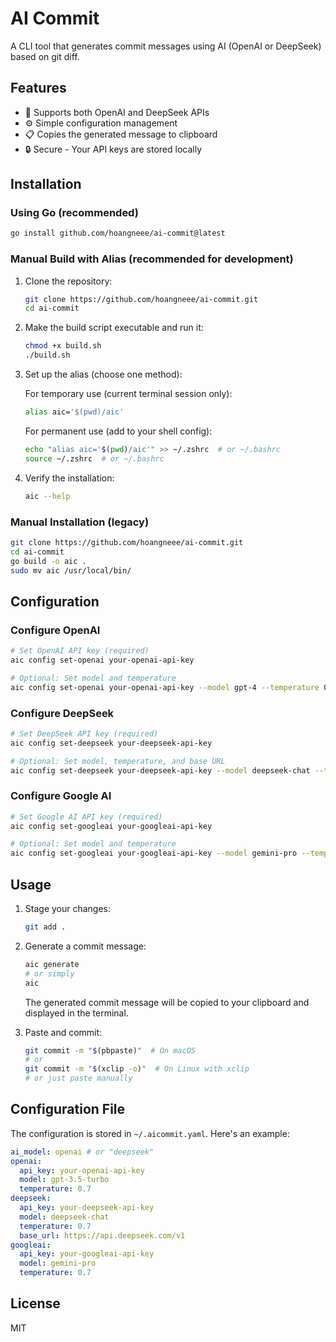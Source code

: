 # AI Commit

A CLI tool that generates commit messages using AI (OpenAI or DeepSeek) based on git diff.

## Features

- 🤖 Supports both OpenAI and DeepSeek APIs
- ⚙️ Simple configuration management
- 📋 Copies the generated message to clipboard
- 🔒 Secure - Your API keys are stored locally

## Installation

### Using Go (recommended)

```bash
go install github.com/hoangneee/ai-commit@latest
```

### Manual Build with Alias (recommended for development)

1. Clone the repository:

   ```bash
   git clone https://github.com/hoangneee/ai-commit.git
   cd ai-commit
   ```

2. Make the build script executable and run it:

   ```bash
   chmod +x build.sh
   ./build.sh
   ```

3. Set up the alias (choose one method):

   For temporary use (current terminal session only):

   ```bash
   alias aic='$(pwd)/aic'
   ```

   For permanent use (add to your shell config):

   ```bash
   echo "alias aic='$(pwd)/aic'" >> ~/.zshrc  # or ~/.bashrc
   source ~/.zshrc  # or ~/.bashrc
   ```

4. Verify the installation:
   ```bash
   aic --help
   ```

### Manual Installation (legacy)

```bash
git clone https://github.com/hoangneee/ai-commit.git
cd ai-commit
go build -o aic .
sudo mv aic /usr/local/bin/
```

## Configuration

### Configure OpenAI

```bash
# Set OpenAI API key (required)
aic config set-openai your-openai-api-key

# Optional: Set model and temperature
aic config set-openai your-openai-api-key --model gpt-4 --temperature 0.7
```

### Configure DeepSeek

```bash
# Set DeepSeek API key (required)
aic config set-deepseek your-deepseek-api-key

# Optional: Set model, temperature, and base URL
aic config set-deepseek your-deepseek-api-key --model deepseek-chat --temperature 0.7 --base-url https://api.deepseek.com/v1
```

### Configure Google AI

```bash
# Set Google AI API key (required)
aic config set-googleai your-googleai-api-key

# Optional: Set model and temperature
aic config set-googleai your-googleai-api-key --model gemini-pro --temperature 0.7
```

## Usage

1. Stage your changes:

   ```bash
   git add .
   ```

2. Generate a commit message:

   ```bash
   aic generate
   # or simply
   aic
   ```

   The generated commit message will be copied to your clipboard and displayed in the terminal.

3. Paste and commit:
   ```bash
   git commit -m "$(pbpaste)"  # On macOS
   # or
   git commit -m "$(xclip -o)"  # On Linux with xclip
   # or just paste manually
   ```

## Configuration File

The configuration is stored in `~/.aicommit.yaml`. Here's an example:

```yaml
ai_model: openai # or "deepseek"
openai:
  api_key: your-openai-api-key
  model: gpt-3.5-turbo
  temperature: 0.7
deepseek:
  api_key: your-deepseek-api-key
  model: deepseek-chat
  temperature: 0.7
  base_url: https://api.deepseek.com/v1
googleai:
  api_key: your-googleai-api-key
  model: gemini-pro
  temperature: 0.7
```

## License

MIT
